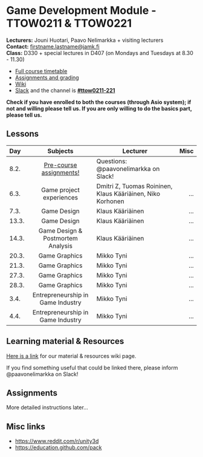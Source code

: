 # Game Development Module - TTOW0211 & TTOW0221

**Lecturers:** Jouni Huotari, Paavo Nelimarkka + visiting lecturers  
**Contact:** firstname.lastname@jamk.fi  
**Class:** D330 + special lectures in D407 (on Mondays and Tuesdays at 8.30 - 11.30)  

- [Full course timetable](https://docs.google.com/spreadsheets/d/1ShNeOn9NxLJRXbAWSBZQAN_UrCkyc1bE3_25_HNp-ao/edit?usp=sharing)
- [Assignments and grading]()
- [Wiki](https://github.com/JAMK-IT/TTOW0211-221-game-development/wiki)
- [Slack](https://jamk-it.slack.com) and the channel is **[#ttow0211-221](https://jamk-it.slack.com/messages/ttow0211-221/)**

**Check if you have enrolled to both the courses (through Asio system); if not and willing please tell us. If you are only willing to do the basics part, please tell us.**


## Lessons

| Day | Subjects | Lecturer | Misc |
|:--------|:----------:|-----|----:|
| 8.2. | [Pre-course assignments!](https://github.com/JAMK-IT/TTOW0211-221-game-development/wiki/pre-course-assignments) | Questions: @paavonelimarkka on Slack! | |
| 6.3. | Game project experiences | Dmitri Z, Tuomas Roininen, Klaus Kääriäinen, Niko Korhonen | ... |
| 7.3. | Game Design | Klaus Kääriäinen | ... |
| 13.3. | Game Design | Klaus Kääriäinen | ... |
| 14.3. | Game Design & Postmortem Analysis | Klaus Kääriäinen | ... |
| 20.3. | Game Graphics | Mikko Tyni | ... |
| 21.3. | Game Graphics | Mikko Tyni | ... |
| 27.3. | Game Graphics | Mikko Tyni | ... |
| 28.3. | Game Graphics | Mikko Tyni | ... |
| 3.4. | Entrepreneurship in Game Industry | Mikko Tyni | ... |
| 4.4. | Entrepreneurship in Game Industry | Mikko Tyni | ... |


## Learning material & Resources

[Here is a link](https://github.com/JAMK-IT/TTOW0211-221-game-development/wiki/material) for our material & resources wiki page. 

If you find something useful that could be linked there, please inform @paavonelimarkka on Slack!

## Assignments

More detailed instructions later...

## Misc links

- https://www.reddit.com/r/unity3d
- https://education.github.com/pack

